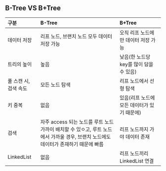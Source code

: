 ## B-Tree VS B+Tree

|구분|B-Tree|B+Tree|
|:---|:---|:---|
|데이터 저장|리프 노드, 브랜치 노드 모두 데이터 저장 가능|오직 리프 노드에만 데이터 저장 가능|
|트리의 높이|높음|낮음(한 노드당 key를 많이 담을 수 있음)|
|풀 스캔 시, 검색 속도|모든 노드 탐색|리프 노드에서 선형 탐색|
|키 중복|없음|있음(리프 노드에 모든 데이터가 있기 때문에)|
|검색|자주 access 되는 노드를 루트 노드 가까이 배치할 수 있ㅇ고, 루트 노드에서 가까울 경우, 브랜치 노드에도 데이터가 존재하기 때문에 빠름|리프 노드까지 가야 데이터 존재|
|LinkedList|없음|리프 노드끼리 LinkedList 연결|
